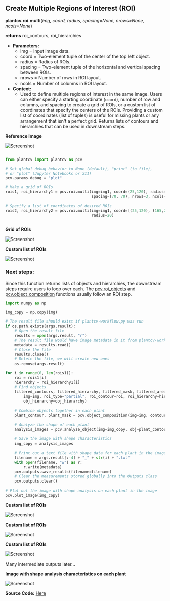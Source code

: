 ## Create Multiple Regions of Interest (ROI) 

**plantcv.roi.multi**(*img, coord, radius, spacing=None, nrows=None, ncols=None*)

**returns** roi_contours, roi_hierarchies

- **Parameters:**
    - img            = Input image data.
    - coord          = Two-element tuple of the center of the top left object.
    - radius         = Radius of ROIs.
    - spacing        = Two-element tuple of the horizontal and vertical spacing between ROIs.
    - nrows          = Number of rows in ROI layout.
    - ncols          = Number of columns in ROI layout.
- **Context:**
    - Used to define multiple regions of interest in the same image. Users can either specify a
      starting coordinate (`coord`), number of row and columns, and spacing to create a grid of ROIs,
      or a custom list of coordinates that specify the centers of the ROIs. Providing a custom list 
      of coordinates (list of tuples) is useful for missing plants or any arrangement that isn't 
      a perfect grid. Returns lists of contours and hierarchies that can be used in downstream steps. 

**Reference Image**

![Screenshot](img/documentation_images/multi/original_multi_image.jpg)

```python

from plantcv import plantcv as pcv

# Set global debug behavior to None (default), "print" (to file), 
# or "plot" (Jupyter Notebooks or X11)
pcv.params.debug = "plot"

# Make a grid of ROIs 
rois1, roi_hierarchy1 = pcv.roi.multi(img=img1, coord=(25,120), radius=20, 
                                      spacing=(70, 70), nrows=3, ncols=6)

# Specify a list of coordinates of desired ROIs 
rois2, roi_hierarchy2 = pcv.roi.multi(img=img1, coord=[(25,120), (165,260), (310, 260)], 
                                      radius=20)
                                      
```

**Grid of ROIs**

![Screenshot](img/documentation_images/multi/grid_roi.jpg)

**Custom list of ROIs** 

![Screenshot](img/documentation_images/multi/custom_list_roi.jpg)

### Next steps:

Since this function returns lists of objects and hierarchies, the downstream steps require users to loop 
over each. The [pcv.roi_objects](roi_objects.md) and [pcv.object_composition](object_composition.md) functions usually 
follow an ROI step.

```python
import numpy as np 

img_copy = np.copy(img)

# The result file should exist if plantcv-workflow.py was run
if os.path.exists(args.result):
    # Open the result file
    results = open(args.result, "r")
    # The result file would have image metadata in it from plantcv-workflow.py, read it into memory
    metadata = results.read()
    # Close the file
    results.close()
    # Delete the file, we will create new ones
    os.remove(args.result)

for i in range(0, len(rois1)):
    roi = rois1[i]
    hierarchy = roi_hierarchy1[i]
    # Find objects
    filtered_contours, filtered_hierarchy, filtered_mask, filtered_area = pcv.roi_objects(
        img=img, roi_type="partial", roi_contour=roi, roi_hierarchy=hierarchy, object_contour=obj, 
        obj_hierarchy=obj_hierarchy)
    
    # Combine objects together in each plant     
    plant_contour, plant_mask = pcv.object_composition(img=img, contours=filtered_contours, hierarchy=filtered_hierarchy)        
    
    # Analyze the shape of each plant 
    analysis_images = pcv.analyze_object(img=img_copy, obj=plant_contour, mask=plant_mask)
    
    # Save the image with shape characteristics 
    img_copy = analysis_images
    
    # Print out a text file with shape data for each plant in the image 
    filename = args.result[:-4] + "_" + str(i) + ".txt" 
    with open(filename, "w") as r:
        r.write(metadata)
    pcv.outputs.save_results(filename=filename)
    # Clear the measurements stored globally into the Outputs class
    pcv.outputs.clear()
    
# Plot out the image with shape analysis on each plant in the image 
pcv.plot_image(img_copy)
```
**Custom list of ROIs** 

![Screenshot](img/documentation_images/multi/first_plant_mask.jpg)

**Custom list of ROIs** 

![Screenshot](img/documentation_images/multi/first_plant_object.jpg)

**Custom list of ROIs** 

![Screenshot](img/documentation_images/multi/first_plant_shape.jpg)

Many intermediate outputs later... 

**Image with shape analysis characteristics on each plant** 

![Screenshot](img/documentation_images/multi/multi_plants_shape.jpg)

**Source Code:** [Here](https://github.com/danforthcenter/plantcv/blob/main/plantcv/plantcv/roi/roi_methods.py)
